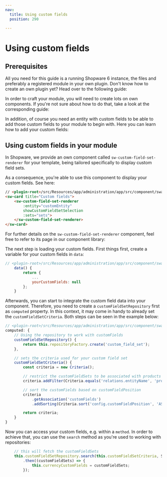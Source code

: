 ```yaml
---
nav:
  title: Using custom fields
  position: 290

---
```


# Using custom fields

## Prerequisites

All you need for this guide is a running Shopware 6 instance, the files and preferably a registered module in your own plugin. Don't know how to create an own plugin yet? Head over to the following guide:

<PageRef page="../plugin-base-guide" />

In order to craft your module, you will need to create lots on own components. If you're not sure about how to do that, take a look at the corresponding guide:

<PageRef page="add-custom-component" />

In addition, of course you need an entity with custom fields to be able to add those custom fields to your module to begin with. Here you can learn how to add your custom fields:

<PageRef page="../framework/custom-field/add-custom-field" />

## Using custom fields in your module

In Shopware, we provide an own component called `sw-custom-field-set-renderer` for your template, being tailored specifically to display custom field sets.

As a consequence, you're able to use this component to display your custom fields. See here:

```html
// <plugin-root>/src/Resources/app/administration/app/src/component/swag-basic-example/swag-basic-example.html.twig
<sw-card title="Custom fields">
    <sw-custom-field-set-renderer
        :entity="customEntity"
        showCustomFieldSetSelection
        :sets="sets">
    </sw-custom-field-set-renderer>
</sw-card>
```

For further details on the `sw-custom-field-set-renderer` component, feel free to refer to its page in our component library:

<PageRef page="https://component-library.shopware.com/components/sw-custom-field-set-renderer" title="Homepage - Shopware Component library" target="_blank" />

The next step is loading your custom fields. First things first, create a variable for your custom fields in `data`:

```javascript
// <plugin-root>/src/Resources/app/administration/app/src/component/swag-basic-example/index.js
    data() {
        return {
            ...
            yourCustomFields: null
        };
    }
```

Afterwards, you can start to integrate the custom field data into your component. Therefore, you need to create a `customFieldSetRepository` first as `computed` property. In this context, it may come in handy to already set the `customFieldSetCriteria`. Both steps can be seen in the example below:

```javascript
// <plugin-root>/src/Resources/app/administration/app/src/component/swag-basic-example/index.js
computed: {
    // Using the repository to work with customFields
    customFieldSetRepository() {
        return this.repositoryFactory.create('custom_field_set');
    },

    // sets the criteria used for your custom field set
    customFieldSetCriteria() {
        const criteria = new Criteria();

        // restrict the customFieldSets to be associated with products
        criteria.addFilter(Criteria.equals('relations.entityName', 'product'));

        // sort the customFields based on customFieldPosition
        criteria
            .getAssociation('customFields')
            .addSorting(Criteria.sort('config.customFieldPosition', 'ASC', true));

        return criteria;
    }
}
```

Now you can access your custom fields, e.g. within a `method`. In order to achieve that, you can use the `search` method as you're used to working with repositories:

```javascript
    // this will fetch the customFieldSets
    this.customFieldSetRepository.search(this.customFieldSetCriteria, Shopware.Context.api)
        .then((customFieldSets) => {
            this.currencyCustomFields = customFieldSets;
        });
```
